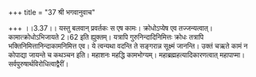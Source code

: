+++
title = "37 श्री भगवानुवाच"

+++
।।3.37।। यस्तु बलवान् प्रवर्तकः स एष कामः। क्रोधोऽप्येष एव
तज्जन्यत्वात्। कामात्क्रोधोऽभिजायते 2।62 इति ह्युक्तम्। यत्रापि
गुरुनिन्दादिनिमित्तः क्रोधः तत्रापि भक्तिनिमित्तानिन्दाकामनिमित्त एव। ये
त्वन्यथा वदन्ति ते सङ्गरान्न सूक्ष्मं जानन्ति। उक्तं चऋते कामं न
कोपाद्या जायन्ते च कथञ्चन इति। महाशनः महद्धि कामभोग्यम्।
महाब्रह्महत्यादिकारणत्वात् महापाप्मा। सर्वपुरुषार्थविरोधित्वाद्वैरीं।
